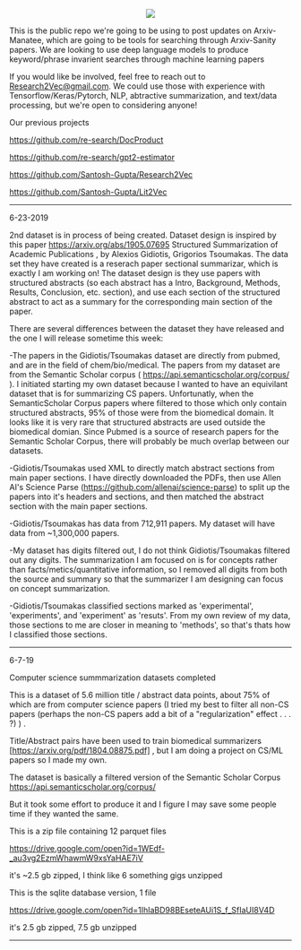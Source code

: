 <p align="center">
  <img src="https://snag.gy/cwnUGB.jpg">
</p>

This is the public repo we're going to be using to post updates on Arxiv-Manatee, which are going to be tools for searching through Arxiv-Sanity papers. We are looking to use deep language models to produce keyword/phrase invarient searches through machine learning papers 

If you would like be involved, feel free to reach out to Research2Vec@gmail.com. We could use those with experience with Tensorflow/Keras/Pytorch, 
NLP, abtractive summarization, and text/data processing, but we're open to considering anyone!

Our previous projects

https://github.com/re-search/DocProduct

https://github.com/re-search/gpt2-estimator

https://github.com/Santosh-Gupta/Research2Vec

https://github.com/Santosh-Gupta/Lit2Vec

--------

6-23-2019

2nd dataset is in process of being created. Dataset design is inspired by this paper https://arxiv.org/abs/1905.07695 Structured Summarization of Academic Publications , by Alexios Gidiotis, Grigorios Tsoumakas. The data set they have created is a reserach paper sectional summarizar, which is exactly I am working on! The dataset design is they use papers with structured abstracts (so each abstract has a Intro, Background, Methods, Results, Conclusion, etc. section), and use each section of the structured abstract to act as a summary for the corresponding main section of the paper. 

There are several differences between the dataset they have released and the one I will release sometime this week:

-The papers in the Gidiotis/Tsoumakas dataset are directly from pubmed, and are in the field of chem/bio/medical. The papers from my dataset are from the Semantic Scholar corpus ( https://api.semanticscholar.org/corpus/ ). I initiated starting my own dataset because I wanted to have an equivilant dataset that is for summarizing CS papers. Unfortunatly, when the SemanticScholar Corpus papers where filtered to those which only contain structured abstracts, 95% of those were from the biomedical domain. It looks like it is very rare that structured abstracts are used outside the biomedical domian. Since Pubmed is a source of research papers for the Semantic Scholar Corpus, there will probably be much overlap between our datasets. 

-Gidiotis/Tsoumakas used XML to directly match abstract sections from main paper sections. I have directly downloaded the PDFs, then use Allen AI's Science Parse (https://github.com/allenai/science-parse) to split up the papers into it's headers and sections, and then matched the abstract section with the main paper sections. 

-Gidiotis/Tsoumakas has data from 712,911 papers. My dataset will have data from ~1,300,000 papers.

-My dataset has digits filtered out, I do not think Gidiotis/Tsoumakas filtered out any digits. The summarization I am focused on is for concepts rather than facts/metics/quantitative information, so I removed all digits from both the source and summary so that the summarizer I am designing can focus on concept summarization. 

-Gidiotis/Tsoumakas classified sections marked as 'experimental', 'experiments', and 'experiment' as 'resuts'. From my own review of my data, those sections to me are closer in meaning to 'methods', so that's thats how I classified those sections. 

-------------

6-7-19

Computer science summmarization datasets completed

This is a dataset of 5.6 million title / abstract data points, about 75% of which are from computer science papers (I tried my best to filter all non-CS papers (perhaps the non-CS papers add a bit of a "regularization" effect . . . ?) ) .

Title/Abstract pairs have been used to train biomedical summarizers [https://arxiv.org/pdf/1804.08875.pdf] , but I am doing a project on CS/ML papers so I made my own.

The dataset is basically a filtered version of the Semantic Scholar Corpus https://api.semanticscholar.org/corpus/

But it took some effort to produce it and I figure I may save some people time if they wanted the same.

This is a zip file containing 12 parquet files

https://drive.google.com/open?id=1WEdf-_au3vg2EzmWhawmW9xsYaHAE7iV

it's ~2.5 gb zipped, I think like 6 something gigs unzipped

This is the sqlite database version, 1 file

https://drive.google.com/open?id=1IhIaBD98BEseteAUi1S_f_SfIaUI8V4D

it's 2.5 gb zipped, 7.5 gb unzipped

----------------


